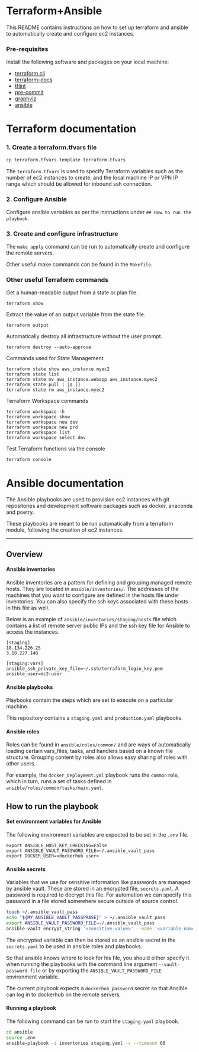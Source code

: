 # Terraform+Ansible

This README contains instructions on how to set up terraform and ansible to automatically create and configure ec2 instances.

### Pre-requisites

Install the following software and packages on your local machine:
- [terraform cli](https://learn.hashicorp.com/tutorials/terraform/install-cli)
- [terraform-docs](https://github.com/terraform-docs/terraform-docs)
- [tflint](https://github.com/terraform-linters/tflint)
- [pre-commit](https://pre-commit.com)
- [graphviz](https://graphviz.org/download/)
- [ansible](https://docs.ansible.com/ansible/latest/installation_guide/intro_installation.html)


# Terraform documentation

### 1. Create a terraform.tfvars file

```bash
cp terraform.tfvars.template terraform.tfvars
```

The `terraform.tfvars` is used to specify Terraform variables such as the number of ec2 instances to create, and the local machine IP or VPN IP range which should be allowed for inbound ssh connection.

### 2. Configure Ansible

Configure ansible variables as per the instructions under `## How to run the playbook`.

### 3. Create and configure infrastructure

The `make apply` command can be run to automatically create and configure the remote servers.

Other useful make commands can be found in the `Makefile`.

### Other useful Terraform commands

Get a human-readable output from a state or plan file.
```
terraform show
```

Extract the value of an output variable from the state file.
```
terraform output
```

Automatically destroy all infrastructure without the user prompt.
```
terraform destroy --auto-approve
```

Commands used for State Management
```
terraform state show aws_instance.myec2
terraform state list
terraform state mv aws_instance.webapp aws_instance.myec2
terraform state pull | jq []
terraform state rm aws_instance.myec2
```

Terraform Workspace commands
```
terraform workspace -h
terraform workspace show
terraform workspace new dev
terraform workspace new prd
terraform workspace list
terraform workspace select dev
```

Test Terraform functions via the console
```
terraform console
```

# Ansible documentation

The Ansible playbooks are used to provision ec2 instances with git repositories and development software packages such as docker, anaconda and poetry.

These playbooks are meant to be run automatically from a terraform module, following the creation of ec2 instances.

------------------------------------------

## Overview

#### Ansible inventories

Ansible inventories are a pattern for defining and grouping managed remote hosts. They are located in `ansible/inventories/`. The addresses of the machines that you want to configure are defined in the hosts file under inventories. You can also specify the ssh keys associated with these hosts in this file as well.

Below is an example of `ansible/inventories/staging/hosts` file which contains a list of remote server public IPs and the ssh key file for Ansible to access the instances.

```
[staging]
18.134.226.25
3.10.227.148

[staging:vars]
ansible_ssh_private_key_file=~/.ssh/terraform_login_key.pem
ansible_user=ec2-user
```

#### Ansible playbooks

Playbooks contain the steps which are set to execute on a particular machine.

This repository contains a `staging.yaml` and `production.yaml` playbooks.


#### Ansible roles

Roles can be found in `ansible/roles/common/` and are ways of automatically loading certain vars_files, tasks, and handlers based on a known file structure. Grouping content by roles also allows easy sharing of roles with other users.

For example, the `docker_deployment.yml` playbook runs the `common` role, which in turn, runs a set of tasks defined in `ansible/roles/common/tasks/main.yaml`.


## How to run the playbook

#### Set environment variables for Ansible

The following environment variables are expected to be set in the `.env` file.
```
export ANSIBLE_HOST_KEY_CHECKING=False
export ANSIBLE_VAULT_PASSWORD_FILE=~/.ansible_vault_pass
export DOCKER_USER=<dockerhub user>
```

#### Ansible secrets

Variables that we use for sensitive information like passwords are managed by ansible vault. These are stored in an encrypted file, `secrets.yaml`. A password is required to decrypt this file. For automation we can specify this password in a file stored somewhere secure outside of source control.

```bash
touch ~/.ansible_vault_pass
echo "${MY_ANSIBLE_VAULT_PASSPRASE}" > ~/.ansible_vault_pass
export ANSIBLE_VAULT_PASSWORD_FILE=~/.ansible_vault_pass
ansible-vault encrypt_string '<sensitive-value>' --name '<variable-name>'
```

The encrypted variable can then be stored as an ansible secret in the `secrets.yaml` to be used in ansible roles and playbooks.

So that ansible knows where to look for his file, you should either specify it when running the playbooks with the command line argument `--vault-password-file` or by exporting the `ANSIBLE_VAULT_PASSWORD_FILE` environment variable.

The current playbook expects a `dockerhub_password` secret so that Ansible can log in to dockerhub on the remote servers.


#### Running a playbook

The following command can be run to start the `staging.yaml` playbook. 
```bash
cd ansible
source .env
ansible-playbook -i inventories staging.yaml -v --timeout 60
```
